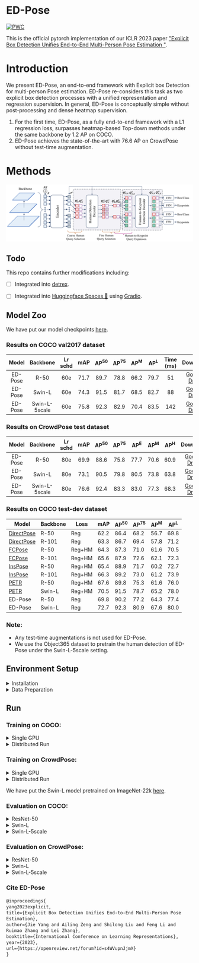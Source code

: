 # ED-Pose

[![PWC](https://img.shields.io/endpoint.svg?url=https://paperswithcode.com/badge/explicit-box-detection-unifies-end-to-end/multi-person-pose-estimation-on-crowdpose)](https://paperswithcode.com/sota/multi-person-pose-estimation-on-crowdpose?p=explicit-box-detection-unifies-end-to-end)

This is the official pytorch implementation of our ICLR 2023 paper ["Explicit Box Detection Unifies End-to-End Multi-Person Pose Estimation "](https://arxiv.org/pdf/2302.01593.pdf). 

# Introduction
We present ED-Pose, an end-to-end framework with Explicit box Detection for multi-person Pose estimation. ED-Pose re-considers this task as two explicit box detection processes with a unified representation and regression supervision.
In general, ED-Pose is conceptually simple without post-processing and dense heatmap supervision.
1. For the first time, ED-Pose, as a fully end-to-end framework with a L1 regression loss, surpasses heatmap-based Top-down methods under the same backbone by 1.2 AP on COCO.
2. ED-Pose achieves the state-of-the-art with 76.6 AP on CrowdPose without test-time augmentation.
# Methods
![method](figs/edpose_git.jpg "model arch")

## Todo

This repo contains further modifications including:

- [ ] Integrated into [detrex](https://github.com/IDEA-Research/detrex).

- [ ] Integrated into [Huggingface Spaces 🤗](https://huggingface.co/spaces) using [Gradio](https://github.com/gradio-app/gradio).

## Model Zoo
We have put our model checkpoints [here](https://drive.google.com/drive/folders/1PrPazRK9neyIDcO9yAOya0nKKNAEG1gc?usp=sharing).

### Results on COCO val2017 dataset

|  Model  |   Backbone    | Lr schd | mAP  | AP<sup>50</sup> | AP<sup>75</sup> | AP<sup>M</sup> | AP<sup>L</sup> |Time (ms) |                                             Download                                              |
|:-------:|:-------------:|:-------:|:----:|:---------------:|:---------------:|:--------------:|:--------------:|:--------------:|:-------------------------------------------------------------------------------------------------:|
| ED-Pose |     R-50      |   60e   | 71.7 |      89.7       |      78.8       |      66.2      |      79.7      |       51       |                             [Google Drive](https://drive.google.com/file/d/1Q5OpZeCvaSgqC0NlKeRiJFmHBtusxnjX/view?usp=sharing)                                            |
|  ED-Pose   |    Swin-L     |  60e   | 74.3 |      91.5       |      81.7       |      68.5      |      82.7      |           88|                                [Google Drive](https://drive.google.com/file/d/11NEwOfQhr6Zb46qzexxEYSQekLyeomu-/view?usp=share_link)                                            |
|  ED-Pose   | Swin-L-5scale |  60e   | 75.8 |      92.3       |      82.9       |      70.4      |      83.5     |142 | [Google Drive](https://drive.google.com/file/d/1lKj4JmQjG_WoIcLOc_LhHOSbomBGIpra/view?usp=sharing) |

### Results on CrowdPose test dataset

| Model | Backbone | Lr schd | mAP  | AP<sup>50</sup> | AP<sup>75</sup> | AP<sup>E</sup> | AP<sup>M</sup> | AP<sup>H</sup> |                                             Download                                              |
|:-----:|:--------:|:-------:|:----:|:---------------:|:---------------:|:--------------:|:--------------:|:--------------:|:-------------------------------------------------------------------------------------------------:|
| ED-Pose  |  R-50  |   80e   | 69.9 |      88.6       |      75.8       |      77.7      |      70.6      |      60.9      |                                           [Google Drive](https://drive.google.com/file/d/1CyO520iLTtCstiERvBztNWxu9FiiFGxq/view?usp=sharing)                                            |
| ED-Pose  |  Swin-L  |  80e   | 73.1 |      90.5       |      79.8       |      80.5      |      73.8      |      63.8      |                                           [Google Drive](https://drive.google.com/file/d/1DyqCQr9fu8pkKkX34si6c3makFQtieJl/view?usp=share_link)                                            |
| ED-Pose  |  Swin-L-5scale  |  80e   | 76.6 |      92.4       |      83.3       |      83.0      |      77.3      |      68.3      | [Google Drive](https://drive.google.com/file/d/1fxFhh5Z3qLOB1zHVNYNvxQq1RHXFzw5R/view?usp=sharing) |

### Results on COCO test-dev dataset
| Model      | Backbone | Loss   | mAP  | AP<sup>50</sup> | AP<sup>75</sup> | AP<sup>M</sup> | AP<sup>L</sup> |
| ---------- | -------- | ------ | ---- | --------------- | --------------- | -------------- | -------------- |
| [DirectPose](https://arxiv.org/abs/1911.07451)| R-50     | Reg    | 62.2 | 86.4            | 68.2            | 56.7           | 69.8           |
| [DirectPose](https://arxiv.org/abs/1911.07451) | R-101    | Reg    | 63.3 | 86.7            | 69.4            | 57.8           | 71.2           |
| [FCPose](https://arxiv.org/abs/2105.14185)     | R-50     | Reg+HM | 64.3 | 87.3            | 71.0            | 61.6           | 70.5           |
| [FCPose](https://arxiv.org/abs/2105.14185)     | R-101    | Reg+HM | 65.6 | 87.9            | 72.6            | 62.1           | 72.3           |
| [InsPose](https://arxiv.org/abs/2107.08982)    | R-50     | Reg+HM | 65.4 | 88.9            | 71.7            | 60.2           | 72.7           |
| [InsPose](https://arxiv.org/abs/2107.08982)    | R-101    | Reg+HM | 66.3 | 89.2            | 73.0            | 61.2           | 73.9           |
| [PETR](https://openaccess.thecvf.com/content/CVPR2022/papers/Shi_End-to-End_Multi-Person_Pose_Estimation_With_Transformers_CVPR_2022_paper.pdf)       | R-50     | Reg+HM | 67.6 | 89.8            | 75.3            | 61.6           | 76.0           |
| [PETR](https://openaccess.thecvf.com/content/CVPR2022/papers/Shi_End-to-End_Multi-Person_Pose_Estimation_With_Transformers_CVPR_2022_paper.pdf)       | Swin-L   | Reg+HM | 70.5 | 91.5            | 78.7            | 65.2           | 78.0           |
| ED-Pose    | R-50     | Reg    | 69.8 | 90.2            | 77.2            | 64.3           | 77.4           |
| ED-Pose    | Swin-L   | Reg    | 72.7 | 92.3            | 80.9            | 67.6           | 80.0           |
### Note:
- Any test-time augmentations is not used for ED-Pose.
- We use the Object365 dataset to pretrain the human detection of ED-Pose under the Swin-L-5scale setting.

## Environment Setup 

<details>
  <summary>Installation</summary>
  
  We use the [DN-Deformable-DETR](https://arxiv.org/abs/2203.01305) as our codebase. We test our models under ```python=3.7.3,pytorch=1.9.0,cuda=11.1```. Other versions might be available as well.

   1. Clone this repo
   ```sh
   git clone https://github.com/IDEA-Research/ED-Pose.git
   cd ED-Pose
   ```

   2. Install Pytorch and torchvision

   Follow the instruction on https://pytorch.org/get-started/locally/.
   ```sh
   # an example:
   conda install -c pytorch pytorch torchvision
   ```

   3. Install other needed packages
   ```sh
   pip install -r requirements.txt
   ```

   4. Compiling CUDA operators
   ```sh
   cd models/edpose/ops
   python setup.py build install
   # unit test (should see all checking is True)
   python test.py
   cd ../../..
   ```
</details>

<details>
  <summary>Data Preparation</summary>

**For COCO data**, please download from [COCO download](http://cocodataset.org/#download). 
The coco_dir should look like this:
```
|-- EDPose
`-- |-- coco_dir
    `-- |-- annotations
        |   |-- person_keypoints_train2017.json
        |   `-- person_keypoints_val2017.json
        `-- images
            |-- train2017
            |   |-- 000000000009.jpg
            |   |-- 000000000025.jpg
            |   |-- 000000000030.jpg
            |   |-- ... 
            `-- val2017
                |-- 000000000139.jpg
                |-- 000000000285.jpg
                |-- 000000000632.jpg
                |-- ... 
```

**For CrowdPose data**, please download from [CrowdPose download](https://github.com/Jeff-sjtu/CrowdPose#dataset), 
The crowdpose_dir should look like this:
```
|-- ED-Pose
`-- |-- crowdpose_dir
    `-- |-- json
        |   |-- crowdpose_train.json
        |   |-- crowdpose_val.json
        |   |-- crowdpose_trainval.json (generated by util/crowdpose_concat_train_val.py)
        |   `-- crowdpose_test.json
        `-- images
            |-- 100000.jpg
            |-- 100001.jpg
            |-- 100002.jpg
            |-- 100003.jpg
            |-- 100004.jpg
            |-- 100005.jpg
            |-- ... 
```
</details>

## Run


### Training on COCO:

<details>
  <summary>Single GPU</summary>

```
#For ResNet-50:
export EDPOSE_COCO_PATH=/path/to/your/cocodir
  python main.py \
 --output_dir "logs/coco_r50" \
 -c config/edpose.cfg.py \
 --options batch_size=4 epoch=60 lr_drop=55 num_body_points=17 backbone='resnet50' \
 --dataset_file="coco"
```
```
#For Swin-L:
export EDPOSE_COCO_PATH=/path/to/your/cocodir
export pretrain_model_path=/path/to/your/swin_L_384_22k
  python main.py \
 --output_dir "logs/coco_swinl" \
 -c config/edpose.cfg.py \
 --options batch_size=4 epoch=60 lr_drop=55 num_body_points=17 backbone='swin_L_384_22k' \
 --dataset_file="coco"
```

</details>

<details>
  <summary>Distributed Run</summary>


```
#For ResNet-50:
export EDPOSE_COCO_PATH=/path/to/your/cocodir
  python -m torch.distributed.launch --nproc_per_node=4  main.py \
 --output_dir "logs/coco_r50" \
 -c config/edpose.cfg.py \
 --options batch_size=4 epoch=60 lr_drop=55 num_body_points=17 backbone='resnet50' \
 --dataset_file="coco"
```
```
#For Swin-L:
export EDPOSE_COCO_PATH=/path/to/your/cocodir
export pretrain_model_path=/path/to/your/swin_L_384_22k
  python -m torch.distributed.launch --nproc_per_node=4 main.py \
 --output_dir "logs/coco_swinl" \
 -c config/edpose.cfg.py \
 --options batch_size=4 epoch=60 lr_drop=55 num_body_points=17 backbone='swin_L_384_22k' \
 --dataset_file="coco"
```

</details>


### Training on CrowdPose:

<details>
  <summary>Single GPU</summary>


```
#For ResNet-50:
export EDPOSE_CrowdPose_PATH=/path/to/your/crowdpose_dir
  python main.py \
 --output_dir "logs/crowdpose_r50" \
 -c config/edpose.cfg.py \
 --options batch_size=4 epoch=80 lr_drop=75 num_body_points=14 backbone='resnet50' \
 --dataset_file="crowdpose"
```
```
#For Swin-L:
export EDPOSE_CrowdPose_PATH=/path/to/your/crowdpose_dir
export pretrain_model_path=/path/to/your/swin_L_384_22k
  python main.py \
 --output_dir "logs/crowdpose_swinl" \
 -c config/edpose.cfg.py \
 --options batch_size=4 epoch=80 lr_drop=75 num_body_points=14 backbone='swin_L_384_22k' \
 --dataset_file="crowdpose"
```

</details>

<details>
  <summary>Distributed Run</summary>


```
#For ResNet-50:
export EDPOSE_CrowdPose_PATH=/path/to/your/crowdpose_dir
  python -m torch.distributed.launch --nproc_per_node=4  main.py \
 --output_dir "logs/crowdpose_r50" \
 -c config/edpose.cfg.py \
 --options batch_size=4 epoch=80 lr_drop=75 num_body_points=14 backbone='resnet50' \
 --dataset_file="crowdpose"
```
```
#For Swin-L:
export EDPOSE_CrowdPose_PATH=/path/to/your/crowdpose_dir
export pretrain_model_path=/path/to/your/swin_L_384_22k
  python -m torch.distributed.launch --nproc_per_node=4 main.py \
 --output_dir "logs/crowdpose_swinl" \
 -c config/edpose.cfg.py \
 --options batch_size=4 epoch=80 lr_drop=75 num_body_points=14 backbone='swin_L_384_22k' \
 --dataset_file="crowdpose"
```

</details>

We have put the Swin-L model pretrained on ImageNet-22k [here](https://drive.google.com/file/d/1WcjnAzu3s37TTBW2paA2QK2aDvQuSCBI/view?usp=sharing).

### Evaluation on COCO:


<details>
  <summary>ResNet-50</summary>


```
export EDPOSE_COCO_PATH=/path/to/your/cocodir
  python -m torch.distributed.launch --nproc_per_node=4  main.py \
 --output_dir "logs/coco_r50" \
 -c config/edpose.cfg.py \
 --options batch_size=4 epoch=60 lr_drop=55 num_body_points=17 backbone='resnet50' \
 --dataset_file="coco" \
 --pretrain_model_path "./models/edpose_r50_coco.pth" \
 --eval
```

</details>

<details>
  <summary>Swin-L</summary>

```
export EDPOSE_COCO_PATH=/path/to/your/cocodir
export pretrain_model_path=/path/to/your/swin_L_384_22k
  python -m torch.distributed.launch --nproc_per_node=4 main.py \
 --output_dir "logs/coco_swinl" \
 -c config/edpose.cfg.py \
 --options batch_size=4 epoch=60 lr_drop=55 num_body_points=17 backbone='swin_L_384_22k' \
 --dataset_file="coco" \
 --pretrain_model_path "./models/edpose_swinl_coco.pth" \
 --eval
```
</details>


<details>
  <summary>Swin-L-5scale</summary>

```
export EDPOSE_COCO_PATH=/path/to/your/cocodir
export pretrain_model_path=/path/to/your/swin_L_384_22k
  python -m torch.distributed.launch --nproc_per_node=4 main.py \
 --output_dir "logs/coco_swinl" \
 -c config/edpose.cfg.py \
 --options batch_size=4 epoch=60 lr_drop=55 num_body_points=17 backbone='swin_L_384_22k' \
  return_interm_indices=0,1,2,3 num_feature_levels=5 \
 --dataset_file="coco" \
 --pretrain_model_path "./models/edpose_swinl_5scale_coco.pth" \
 --eval
```
</details>


### Evaluation on CrowdPose:

<details>
  <summary>ResNet-50</summary>

```
export EDPOSE_CrowdPose_PATH=/path/to/your/crowdpose_dir
  python main.py \
 --output_dir "logs/crowdpose_r50" \
 -c config/edpose.cfg.py \
 --options batch_size=4 epoch=80 lr_drop=75 num_body_points=14 backbone='resnet50' \
 --dataset_file="crowdpose"\
 --pretrain_model_path "./models/edpose_r50_crowdpose.pth" \
 --eval
```
</details>


<details>
  <summary>Swin-L</summary>

```
export EDPOSE_CrowdPose_PATH=/path/to/your/crowdpose_dir
export pretrain_model_path=/path/to/your/swin_L_384_22k
  python main.py \
 --output_dir "logs/crowdpose_swinl" \
 -c config/edpose.cfg.py \
 --options batch_size=4 epoch=80 lr_drop=75 num_body_points=14 backbone='swin_L_384_22k' \
 --dataset_file="crowdpose" \
 --pretrain_model_path "./models/edpose_swinl_crowdpose.pth" \
 --eval
```
</details>


<details>
  <summary>Swin-L-5scale</summary>

```
export EDPOSE_CrowdPose_PATH=/path/to/your/crowdpose_dir
export pretrain_model_path=/path/to/your/swin_L_384_22k
  python -m torch.distributed.launch --nproc_per_node=4 main.py \
 --output_dir "logs/crowdpose_swinl" \
 -c config/edpose.cfg.py \
 --options batch_size=4 epoch=80 lr_drop=75 num_body_points=14 backbone='swin_L_384_22k' \
 return_interm_indices=0,1,2,3 num_feature_levels=5 \
 -- dataset_file="crowdpose" \
 --pretrain_model_path "./models/edpose_swinl_5scale_crowdpose.pth" \
 --eval
```

</details>

### Cite ED-Pose

```
@inproceedings{
yang2023explicit,
title={Explicit Box Detection Unifies End-to-End Multi-Person Pose Estimation},
author={Jie Yang and Ailing Zeng and Shilong Liu and Feng Li and Ruimao Zhang and Lei Zhang},
booktitle={International Conference on Learning Representations},
year={2023},
url={https://openreview.net/forum?id=s4WVupnJjmX}
}
```
